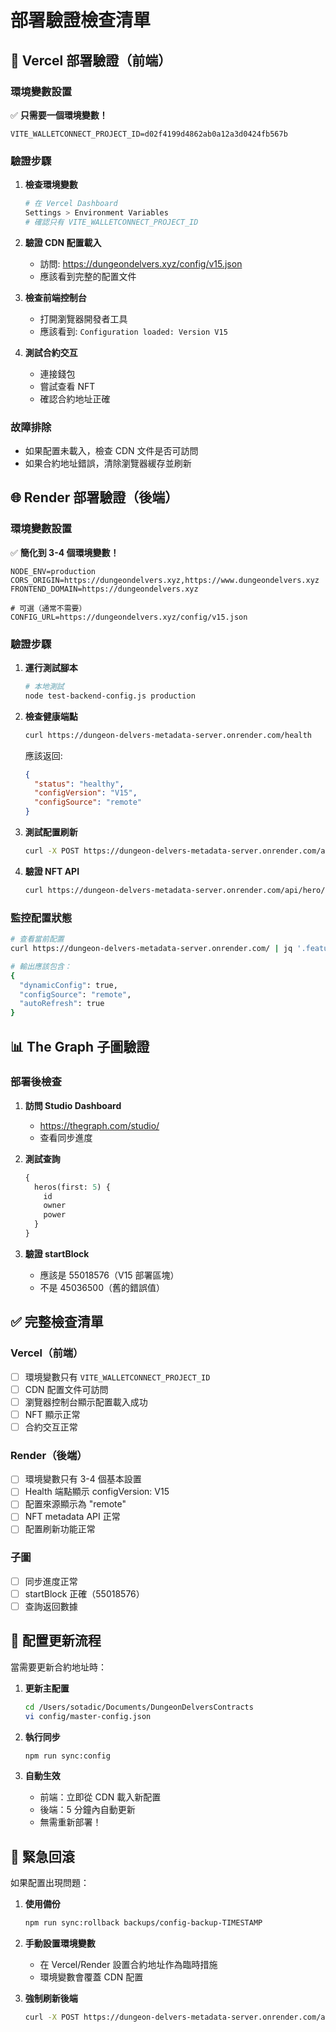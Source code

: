 # 部署驗證檢查清單

## 🚀 Vercel 部署驗證（前端）

### 環境變數設置
✅ **只需要一個環境變數！**
```
VITE_WALLETCONNECT_PROJECT_ID=d02f4199d4862ab0a12a3d0424fb567b
```

### 驗證步驟

1. **檢查環境變數**
   ```bash
   # 在 Vercel Dashboard
   Settings > Environment Variables
   # 確認只有 VITE_WALLETCONNECT_PROJECT_ID
   ```

2. **驗證 CDN 配置載入**
   - 訪問: https://dungeondelvers.xyz/config/v15.json
   - 應該看到完整的配置文件

3. **檢查前端控制台**
   - 打開瀏覽器開發者工具
   - 應該看到: `Configuration loaded: Version V15`

4. **測試合約交互**
   - 連接錢包
   - 嘗試查看 NFT
   - 確認合約地址正確

### 故障排除
- 如果配置未載入，檢查 CDN 文件是否可訪問
- 如果合約地址錯誤，清除瀏覽器緩存並刷新

## 🌐 Render 部署驗證（後端）

### 環境變數設置
✅ **簡化到 3-4 個環境變數！**
```
NODE_ENV=production
CORS_ORIGIN=https://dungeondelvers.xyz,https://www.dungeondelvers.xyz
FRONTEND_DOMAIN=https://dungeondelvers.xyz

# 可選（通常不需要）
CONFIG_URL=https://dungeondelvers.xyz/config/v15.json
```

### 驗證步驟

1. **運行測試腳本**
   ```bash
   # 本地測試
   node test-backend-config.js production
   ```

2. **檢查健康端點**
   ```bash
   curl https://dungeon-delvers-metadata-server.onrender.com/health
   ```
   應該返回:
   ```json
   {
     "status": "healthy",
     "configVersion": "V15",
     "configSource": "remote"
   }
   ```

3. **測試配置刷新**
   ```bash
   curl -X POST https://dungeon-delvers-metadata-server.onrender.com/api/config/refresh
   ```

4. **驗證 NFT API**
   ```bash
   curl https://dungeon-delvers-metadata-server.onrender.com/api/hero/1
   ```

### 監控配置狀態

```bash
# 查看當前配置
curl https://dungeon-delvers-metadata-server.onrender.com/ | jq '.features'

# 輸出應該包含：
{
  "dynamicConfig": true,
  "configSource": "remote",
  "autoRefresh": true
}
```

## 📊 The Graph 子圖驗證

### 部署後檢查
1. **訪問 Studio Dashboard**
   - https://thegraph.com/studio/
   - 查看同步進度

2. **測試查詢**
   ```graphql
   {
     heros(first: 5) {
       id
       owner
       power
     }
   }
   ```

3. **驗證 startBlock**
   - 應該是 55018576（V15 部署區塊）
   - 不是 45036500（舊的錯誤值）

## ✅ 完整檢查清單

### Vercel（前端）
- [ ] 環境變數只有 `VITE_WALLETCONNECT_PROJECT_ID`
- [ ] CDN 配置文件可訪問
- [ ] 瀏覽器控制台顯示配置載入成功
- [ ] NFT 顯示正常
- [ ] 合約交互正常

### Render（後端）
- [ ] 環境變數只有 3-4 個基本設置
- [ ] Health 端點顯示 configVersion: V15
- [ ] 配置來源顯示為 "remote"
- [ ] NFT metadata API 正常
- [ ] 配置刷新功能正常

### 子圖
- [ ] 同步進度正常
- [ ] startBlock 正確（55018576）
- [ ] 查詢返回數據

## 🔄 配置更新流程

當需要更新合約地址時：

1. **更新主配置**
   ```bash
   cd /Users/sotadic/Documents/DungeonDelversContracts
   vi config/master-config.json
   ```

2. **執行同步**
   ```bash
   npm run sync:config
   ```

3. **自動生效**
   - 前端：立即從 CDN 載入新配置
   - 後端：5 分鐘內自動更新
   - 無需重新部署！

## 🚨 緊急回滾

如果配置出現問題：

1. **使用備份**
   ```bash
   npm run sync:rollback backups/config-backup-TIMESTAMP
   ```

2. **手動設置環境變數**
   - 在 Vercel/Render 設置合約地址作為臨時措施
   - 環境變數會覆蓋 CDN 配置

3. **強制刷新後端**
   ```bash
   curl -X POST https://dungeon-delvers-metadata-server.onrender.com/api/config/refresh
   ```